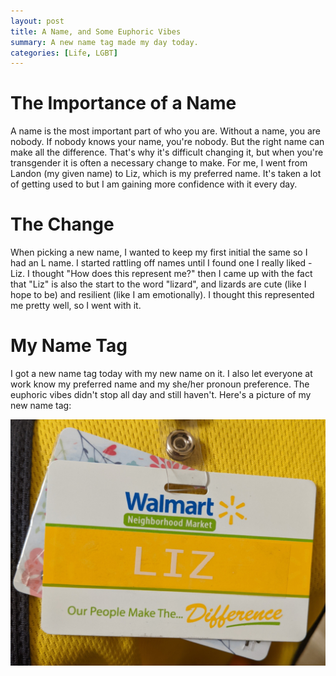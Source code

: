 ```yaml
---
layout: post
title: A Name, and Some Euphoric Vibes
summary: A new name tag made my day today.
categories: [Life, LGBT]
---
```


# The Importance of a Name
A name is the most important part of who you are. Without a name, you are nobody. If nobody knows your name, you're nobody. But the right name can make all the difference. That's why it's difficult changing it, but when you're transgender it is often a necessary change to make. For me, I went from Landon (my given name) to Liz, which is my preferred name. It's taken a lot of getting used to but I am gaining more confidence with it every day.

# The Change
When picking a new name, I wanted to keep my first initial the same so I had an L name. I started rattling off names until I found one I really liked - Liz. I thought "How does this represent me?" then I came up with the fact that "Liz" is also the start to the word "lizard", and lizards are cute (like I hope to be) and resilient (like I am emotionally). I thought this represented me pretty well, so I went with it.

# My Name Tag
I got a new name tag today with my new name on it. I also let everyone at work know my preferred name and my she/her pronoun preference. The euphoric vibes didn't stop all day and still haven't. Here's a picture of my new name tag:

![My Name Tag](/assets/photos/2021-03-22_1.jpg)

